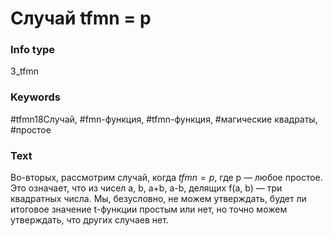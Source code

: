 # Случай tfmn = p
### Info type
3_tfmn
### Keywords
#tfmn18Случай, #fmn-функция, #tfmn-функция, #магические квадраты, #простое
### Text
Во-вторых, рассмотрим случай, когда $tfmn = p$, где p — любое простое. Это означает, что из чисел a, b, a+b, a-b, делящих f(a, b) — три квадратных числа. Мы, безусловно, не можем утверждать, будет ли итоговое значение t-функции простым или нет, но точно можем утверждать, что других случаев нет.